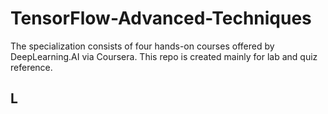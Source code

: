 # TensorFlow-Advanced-Techniques
The specialization consists of four hands-on courses offered by DeepLearning.AI via Coursera. This repo is created mainly for lab and quiz reference.

## L
